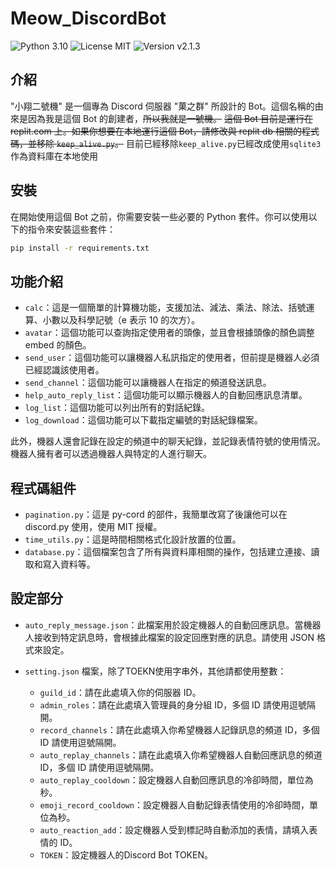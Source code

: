 # Meow_DiscordBot

![Python 3.10](https://img.shields.io/badge/Python-3.10-blue?logo=python) ![License MIT](https://img.shields.io/badge/License-MIT-green) ![Version v2.1.3](https://img.shields.io/badge/Version-v2.1.3-orange)

## 介紹

"小翔二號機" 是一個專為 Discord 伺服器 "菓之群" 所設計的 Bot。這個名稱的由來是因為我是這個 Bot 的創建者，~~所以我就是一號機。~~
~~這個 Bot 目前是運行在 replit.com 上。如果你想要在本地運行這個 Bot，請修改與 replit db 相關的程式碼，並移除 `keep_alive.py`。~~
目前已經移除`keep_alive.py`已經改成使用`sqlite3`作為資料庫在本地使用

## 安裝

在開始使用這個 Bot 之前，你需要安裝一些必要的 Python 套件。你可以使用以下的指令來安裝這些套件：

```bash
pip install -r requirements.txt
```

## 功能介紹

- `calc`：這是一個簡單的計算機功能，支援加法、減法、乘法、除法、括號運算、小數以及科學記號（e 表示 10 的次方）。
- `avatar`：這個功能可以查詢指定使用者的頭像，並且會根據頭像的顏色調整 embed 的顏色。
- `send_user`：這個功能可以讓機器人私訊指定的使用者，但前提是機器人必須已經認識該使用者。
- `send_channel`：這個功能可以讓機器人在指定的頻道發送訊息。
- `help_auto_reply_list`：這個功能可以顯示機器人的自動回應訊息清單。
- `log_list`：這個功能可以列出所有的對話紀錄。
- `log_download`：這個功能可以下載指定編號的對話紀錄檔案。

此外，機器人還會記錄在設定的頻道中的聊天紀錄，並記錄表情符號的使用情況。機器人擁有者可以透過機器人與特定的人進行聊天。

## 程式碼組件

- `pagination.py`：這是 py-cord 的部件，我簡單改寫了後讓他可以在 discord.py 使用，使用 MIT 授權。
- `time_utils.py`：這是時間相關格式化設計放置的位置。
- `database.py`：這個檔案包含了所有與資料庫相關的操作，包括建立連接、讀取和寫入資料等。

## 設定部分

- `auto_reply_message.json`：此檔案用於設定機器人的自動回應訊息。當機器人接收到特定訊息時，會根據此檔案的設定回應對應的訊息。請使用 JSON 格式來設定。
- `setting.json` 檔案，除了TOEKN使用字串外，其他請都使用整數：

  - `guild_id`：請在此處填入你的伺服器 ID。
  - `admin_roles`：請在此處填入管理員的身分組 ID，多個 ID 請使用逗號隔開。
  - `record_channels`：請在此處填入你希望機器人記錄訊息的頻道 ID，多個 ID 請使用逗號隔開。
  - `auto_replay_channels`：請在此處填入你希望機器人自動回應訊息的頻道 ID，多個 ID 請使用逗號隔開。
  - `auto_replay_cooldown`：設定機器人自動回應訊息的冷卻時間，單位為秒。
  - `emoji_record_cooldown`：設定機器人自動記錄表情使用的冷卻時間，單位為秒。
  - `auto_reaction_add`：設定機器人受到標記時自動添加的表情，請填入表情的 ID。
  - `TOKEN`：設定機器人的Discord Bot TOKEN。